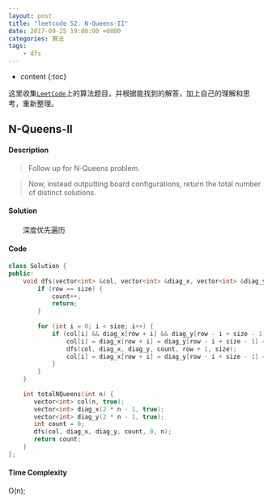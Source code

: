 ```yaml
---
layout: post
title: "leetcode 52. N-Queens-II"
date: 2017-09-25 19:00:00 +0800 
categories: 算法
tags: 
    - dfs
---
```

* content
{:toc}

这里收集[`LeetCode`](https://leetcode.com)上的算法题目，并根据能找到的解答，加上自己的理解和思考，重新整理。

<!-- more -->

## N-Queens-II

#### Description

>Follow up for N-Queens problem.

>Now, instead outputting board configurations, return the total number of distinct solutions.

#### Solution

&emsp;&emsp;深度优先遍历

#### Code

```cpp
class Solution {
public:
    void dfs(vector<int> &col, vector<int> &diag_x, vector<int> &diag_y, int &count, int row, int size) {
        if (row == size) {
            count++;
            return;
        }
        
        for (int i = 0; i < size; i++) {
            if (col[i] && diag_x[row + i] && diag_y[row - i + size - 1]) {
                col[i] = diag_x[row + i] = diag_y[row - i + size - 1] = false;
                dfs(col, diag_x, diag_y, count, row + 1, size);
                col[i] = diag_x[row + i] = diag_y[row - i + size - 1] = true;
            }
        }
    }
    
    int totalNQueens(int n) {
       vector<int> col(n, true);
       vector<int> diag_x(2 * n - 1, true);
       vector<int> diag_y(2 * n - 1, true);
       int count = 0;
       dfs(col, diag_x, diag_y, count, 0, n);
       return count;
    }
};
```


#### Time Complexity

O(n);